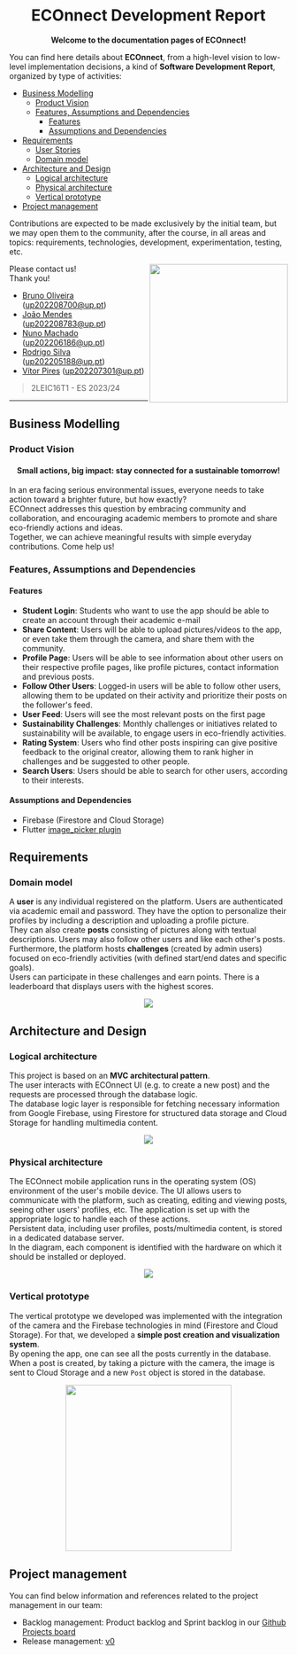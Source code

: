 <h1 align="center"> ECOnnect Development Report </h1>

<p align="center"><b>Welcome to the documentation pages of ECOnnect!</b></p>

You can find here details about **ECOnnect**, from a high-level vision to low-level implementation decisions, a kind of **Software Development Report**, organized by type of activities: 

- [Business Modelling](#business-modelling)
  - [Product Vision](#product-vision)
  - [Features, Assumptions and Dependencies](#features-assumptions-and-dependencies)
    - [Features](#features)
    - [Assumptions and Dependencies](#assumptions-and-dependencies)
- [Requirements](#requirements)
  - [User Stories](https://github.com/FEUP-LEIC-ES-2023-24/2LEIC16T1/issues?q=is%3Aissue+label%3A%22user+story%22)
  - [Domain model](#domain-model)
- [Architecture and Design](#architecture-and-design)
  - [Logical architecture](#logical-architecture)
  - [Physical architecture](#physical-architecture)
  - [Vertical prototype](#vertical-prototype)
- [Project management](#project-management)


Contributions are expected to be made exclusively by the initial team, but we may open them to the community, after the course, in all areas and topics: requirements, technologies, development, experimentation, testing, etc.


<img align="right" width="250" height="250" src="img/icon.png">

Please contact us!  
Thank you!

- [Bruno Oliveira](https://github.com/Process-ing) (up202208700@up.pt)
- [João Mendes](https://github.com/The-Memechanic) (up202208783@up.pt)
- [Nuno Machado](https://github.com/Slyfenon) (up202206186@up.pt)
- [Rodrigo Silva](https://github.com/racoelhosilva) (up202205188@up.pt)
- [Vítor Pires](https://github.com/vitormpp) (up202207301@up.pt)
> 2LEIC16T1 - ES 2023/24


---

## Business Modelling

### Product Vision

<!--- Start by defining a clear and concise vision for your app, to help members of the team, contributors, and users to focus their often disparate views into a concise, visual, and short textual form. It provides a "high concept" of the product for marketers, developers, and managers.

A product vision describes the essentials of the product and sets the direction for where a product is headed, and what the product will deliver in the future. 

**We favor a catchy and concise statement, ideally one sentence.**

We suggest you use the product vision template described in the following link:
* [How To Create A Convincing Product Vision To Guide Your Team, by uxstudioteam.com](https://uxstudioteam.com/ux-blog/product-vision/)

To learn more about how to write a good product vision, please see also:
* [Product Management: Product Vision, by ProductPlan](https://www.productplan.com/glossary/product-vision/)
* [Vision, by scrumbook.org](http://scrumbook.org/value-stream/vision.html)
* [How to write a vision, by dummies.com](https://www.dummies.com/business/marketing/branding/how-to-write-vision-and-mission-statements-for-your-brand/)
* [20 Inspiring Vision Statement Examples (2019 Updated), by lifehack.org](https://www.lifehack.org/articles/work/20-sample-vision-statement-for-the-new-startup.html)
-->

<h4 align="center"> Small actions, big impact: stay connected for a sustainable tomorrow!</h4>

In an era facing serious environmental issues, everyone needs to take action toward a brighter future, but how exactly?  
ECOnnect addresses this question by embracing community and collaboration, and encouraging academic members to promote and share eco-friendly actions and ideas.  
Together, we can achieve meaningful results with simple everyday contributions. Come help us!


### Features, Assumptions and Dependencies

<!---
Indicate an initial/tentative list of high-level features - high-level capabilities or desired services of the system that are necessary to deliver benefits to the users.
 - Feature XPTO - a few words to briefly describe the feature
 - Feature ABCD - ...
...

Optionally, indicate an initial/tentative list of assumptions that you are making about the app and the dependencies of the app to other systems.
-->

#### Features

- **Student Login**: Students who want to use the app should be able to create an account through their academic e-mail
- **Share Content**: Users will be able to upload pictures/videos to the app, or even take them through the camera, and share them with the community.
- **Profile Page**: Users will be able to see information about other users on their respective profile pages, like profile pictures, contact information and previous posts.
- **Follow Other Users**: Logged-in users will be able to follow other users, allowing them to be updated on their activity and prioritize their posts on the follower's feed.
- **User Feed**: Users will see the most relevant posts on the first page
- **Sustainability Challenges**: Monthly challenges or initiatives related to sustainability will be available, to engage users in eco-friendly activities.
- **Rating System**: Users who find other posts inspiring can give positive feedback to the original creator, allowing them to rank higher in challenges and be suggested to other people.
- **Search Users**: Users should be able to search for other users, according to their interests.

#### Assumptions and Dependencies

- Firebase (Firestore and Cloud Storage)
- Flutter [image_picker plugin](https://pub.dev/packages/image_picker)

<!---
### Elevator Pitch
Draft a small text to help you quickly introduce and describe your product in a short time (lift travel time ~90 seconds) and a few words (~800 characters), a technique usually known as elevator pitch.

Take a look at the following links to learn some techniques:
* [Crafting an Elevator Pitch](https://www.mindtools.com/pages/article/elevator-pitch.htm)
* [The Best Elevator Pitch Examples, Templates, and Tactics - A Guide to Writing an Unforgettable Elevator Speech, by strategypeak.com](https://strategypeak.com/elevator-pitch-examples/)
* [Top 7 Killer Elevator Pitch Examples, by toggl.com](https://blog.toggl.com/elevator-pitch-examples/)
-->


## Requirements

<!---
In this section, you should describe all kinds of requirements for your module: functional and non-functional requirements.
-->

<!---
### User stories
> [!Caution] This section will *not* exist in your report, it is here only to explain how you should describe the requirements of the product as **user stories**.

The user stories should be created as GitHub items in the Project board. 

A user story is a description of desired functionality told from the perspective of the user or customer. A starting template for the description of a user story is *As a < user role >, I want < goal > so that < reason >.*

User stories should be created and described as items in your GitHub Project with the label "user story".

You should name the item with either the full text of the user story or a shorter name, up to you, and, in the "comments" field, add all relevant notes, the image(s) of the user interface mockup(s) (see below) and the acceptance test scenarios (see below), linking to its acceptance test in Gherkin, whenever available.

**INVEST in good user stories**. 
You may add more details after, but the shorter and more complete, the better. To decide if the user story is good, please follow the [INVEST guidelines](https://xp123.com/articles/invest-in-good-stories-and-smart-tasks/).

**User interface mockups**.
After the user story text, you should add a draft of the corresponding user interfaces, a simple mockup or draft, if applicable.

**Acceptance tests**.
For each user story, you should write also the acceptance tests (textually in [Gherkin](https://cucumber.io/docs/gherkin/reference/)), i.e., a description of scenarios (situations) that will help to confirm that the system satisfies the requirements addressed by the user story.

**Value and effort**.
At the end, it is good to add a rough indication of the value of the user story to the customers (e.g. [MoSCoW](https://en.wikipedia.org/wiki/MoSCoW_method) method) and the team should add an estimation of the effort to implement it, for example, using points in a kind-of-a Fibonacci scale (1,2,3,5,8,13,20,40, no idea).
-->

### Domain model

<!---
To better understand the context of the software system, it is very useful to have a simple UML class diagram with all the key concepts (names, attributes) and relationships involved in the problem domain addressed by your module. 
Also, provide a short textual description of each concept (domain class). 

Example:
 <p align="center" justify="center">
  <img src="https://github.com/FEUP-LEIC-ES-2022-23/templates/blob/main/images/DomainModel.png"/>
</p>
-->

A **user** is any individual registered on the platform. Users are authenticated via academic email and password.
They have the option to personalize their profiles by including a description and uploading a profile picture.  
They can also create **posts** consisting of pictures along with textual descriptions. Users may also follow other users and like each other's posts.  
Furthermore, the platform hosts **challenges** (created by admin users) focused on eco-friendly activities (with defined start/end dates and specific goals).  
Users can participate in these challenges and earn points. There is a leaderboard that displays users with the highest scores.

<p align="center" justify="center">
  <img src="img/domain-model.png"/>
</p>


## Architecture and Design

<!---
The architecture of a software system encompasses the set of key decisions about its overall organization. 

A well-written architecture document is brief but reduces the amount of time it takes new programmers to a project to understand the code to feel able to make modifications and enhancements.

To document the architecture requires describing the decomposition of the system in their parts (high-level components) and the key behaviors and collaborations between them. 

In this section, you should start by briefly describing the overall components of the project and their interrelations. You should also describe how you solved typical problems you may have encountered, pointing to well-known architectural and design patterns, if applicable.
-->

### Logical architecture

<!---
The purpose of this subsection is to document the high-level logical structure of the code (Logical View), using a UML diagram with logical packages, without the worry of allocating to components, processes or machines.

It can be beneficial to present the system in a horizontal decomposition, defining layers and implementation concepts, such as the user interface, business logic and concepts.

Example of _UML package diagram_ showing a _logical view_ of the Electronic Ticketing System (to be accompanied by a short description of each package):

![LogicalView](https://user-images.githubusercontent.com/9655877/160585416-b1278ad7-18d7-463c-b8c6-afa4f7ac7639.png)
-->

This project is based on an **MVC architectural pattern**.  
The user interacts with ECOnnect UI (e.g. to create a new post) and the requests are processed through the database logic.  
The database logic layer is responsible for fetching necessary information from Google Firebase, using Firestore for structured data storage and Cloud Storage for handling multimedia content.


<p align="center" justify="center">
  <img src="img/logical-model.png"/>
</p>

### Physical architecture

<!---
The goal of this subsection is to document the high-level physical structure of the software system (machines, connections, software components installed, and their dependencies) using UML deployment diagrams (Deployment View) or component diagrams (Implementation View), separate or integrated, showing the physical structure of the system.

It should describe also the technologies considered and justify the selections made. Examples of technologies relevant to ESOF are, for example, frameworks for mobile applications (such as Flutter).

Example of _UML deployment diagram_ showing a _deployment view_ of the Electronic Ticketing System (please notice that, instead of software components, one should represent their physical/executable manifestations for deployment, called artifacts in UML; the diagram should be accompanied by a short description of each node and artifact):

![DeploymentView](https://user-images.githubusercontent.com/9655877/160592491-20e85af9-0758-4e1e-a704-0db1be3ee65d.png)
-->

The ECOnnect mobile application runs in the operating system (OS) environment of the user's mobile device. The UI allows users to communicate with the platform, such as creating, editing and viewing posts, seeing other users' profiles, etc. The application is set up with the appropriate logic to handle each of these actions.  
Persistent data, including user profiles, posts/multimedia content, is stored in a dedicated database server.  
In the diagram, each component is identified with the hardware on which it should be installed or deployed.

<p align="center" justify="center">
  <img src="img/physical-model.png"/>
</p>


### Vertical prototype
<!---
To help validate all the architectural, design and technological decisions made, we usually implement a vertical prototype, a thin vertical slice of the system integrating as many technologies as we can.

In this subsection please describe which feature, or part of it, you have implemented, and how, together with a snapshot of the user interface, if applicable.

At this phase, instead of a complete user story, you can simply implement a small part of a feature that demonstrates that you can use the technology, for example, show a screen with the app credits (name and authors).
-->

The vertical prototype we developed was implemented with the integration of the camera and the Firebase technologies in mind (Firestore and Cloud Storage). For that, we developed a **simple post creation and visualization system**.  
By opening the app, one can see all the posts currently in the database.  When a post is created, by taking a picture with the camera, the image is sent to Cloud Storage and a new `Post` object is stored in the database. 

<p align="center" justify="center">
  <img width=300 src="img/vertical-prototype.png"/>
</p>

## Project management
<!---
Software project management is the art and science of planning and leading software projects, in which software projects are planned, implemented, monitored and controlled.

In the context of ESOF, we recommend each team adopt a set of project management practices and tools capable of registering tasks, assigning tasks to team members, adding estimations to tasks, monitoring tasks' progress, and therefore being able to track their projects.

Common practices for managing iterative software development are backlog management, release management, estimation, iteration planning, iteration development, acceptance tests, and retrospectives.
-->

You can find below information and references related to the project management in our team: 

- Backlog management: Product backlog and Sprint backlog in our [Github Projects board](https://github.com/orgs/FEUP-LEIC-ES-2023-24/projects/52)
- Release management: [v0](https://github.com/FEUP-LEIC-ES-2023-24/2LEIC16T1/releases/tag/vertical-prototype)
  
<!---
- Sprint planning and retrospectives: 
  - plans: screenshots of Github Projects board at the beginning and end of each iteration;
  - retrospectives: meeting notes in a document in the repository;
-->